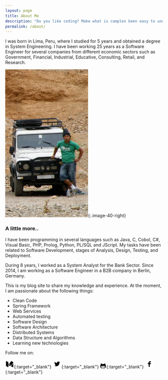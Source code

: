 ```yaml
---
layout: page
title: About Me
description: "Do you like coding? Make what is complex been easy to understand by learning the fundamentals of computer science and software design"
permalink: /about/
---
```


I was born in Lima, Peru, where I studied for 5 years and obtained a degree in System Engineering. I have been working 25 years as a Software Engineer for several companies from different economic sectors such as Government, Financial, Industrial, Educative, Consulting, Retail, and Research. 

![moisesgamio](/assets/images/moisesgamio.png){:.image-40-right}

### A little more..

I have been programming in several languages such as Java, C, Cobol, C#, Visual Basic, PHP, Prolog, Python, PL/SQL and JScript. My tasks have been related to Software Development, stages of Analysis, Design, Testing, and Deployment.

During 8 years, I worked as a System Analyst for the Bank Sector. Since 2014, I am working as a Software Engineer in a B2B company in Berlin, Germany.

This is my blog site to share my knowledge and experience. At the moment, I am passionate about the following things:

- Clean Code
- Spring Framework
- Web Services
- Automated testing
- Software Design
- Software Architecture
- Distributed Systems
- Data Structure and Algorithms
- Learning new technologies

Follow me on: 

[![medium](/assets/images/medium-28.png)][1]{:target="_blank"}
[![twitter](/assets/images/twitter.png)][2]{:target="_blank"}
[![github](/assets/images/github.png)][3]{:target="_blank"}
[![facebook](/assets/images/facebook.png)][4]{:target="_blank"}

[1]: https://medium.com/@mkgv89
[2]: http://www.twitter.com/MoisesGamio
[3]: https://github.com/mgamio
[4]: https://www.facebook.com/codersite.dev
